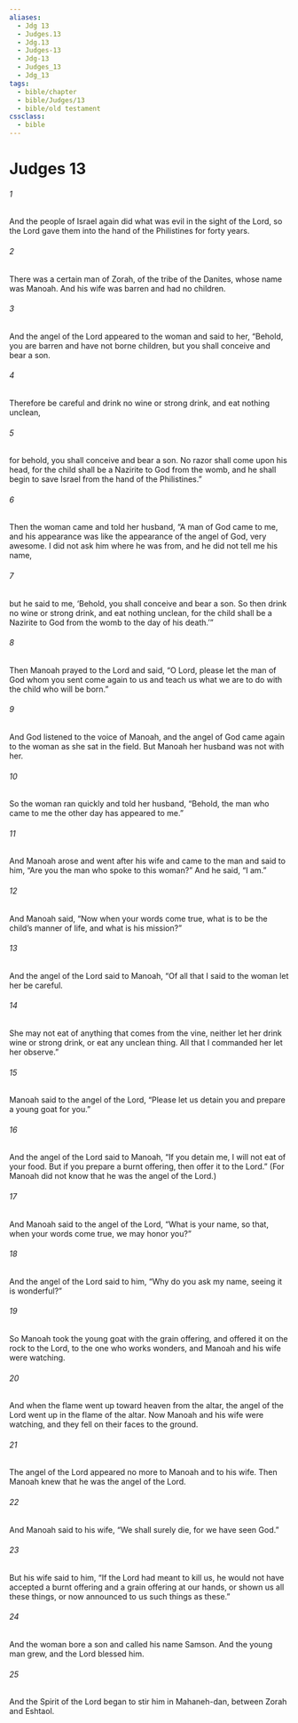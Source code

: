 ```yaml
---
aliases:
  - Jdg 13
  - Judges.13
  - Jdg.13
  - Judges-13
  - Jdg-13
  - Judges_13
  - Jdg_13
tags:
  - bible/chapter
  - bible/Judges/13
  - bible/old testament
cssclass:
  - bible
---
```


# Judges 13

###### 1
And the people of Israel again did what was evil in the sight of the Lord, so the Lord gave them into the hand of the Philistines for forty years.
###### 2
There was a certain man of Zorah, of the tribe of the Danites, whose name was Manoah. And his wife was barren and had no children.
###### 3
And the angel of the Lord appeared to the woman and said to her, “Behold, you are barren and have not borne children, but you shall conceive and bear a son.
###### 4
Therefore be careful and drink no wine or strong drink, and eat nothing unclean,
###### 5
for behold, you shall conceive and bear a son. No razor shall come upon his head, for the child shall be a Nazirite to God from the womb, and he shall begin to save Israel from the hand of the Philistines.”
###### 6
Then the woman came and told her husband, “A man of God came to me, and his appearance was like the appearance of the angel of God, very awesome. I did not ask him where he was from, and he did not tell me his name,
###### 7
but he said to me, ‘Behold, you shall conceive and bear a son. So then drink no wine or strong drink, and eat nothing unclean, for the child shall be a Nazirite to God from the womb to the day of his death.’”
###### 8
Then Manoah prayed to the Lord and said, “O Lord, please let the man of God whom you sent come again to us and teach us what we are to do with the child who will be born.”
###### 9
And God listened to the voice of Manoah, and the angel of God came again to the woman as she sat in the field. But Manoah her husband was not with her.
###### 10
So the woman ran quickly and told her husband, “Behold, the man who came to me the other day has appeared to me.”
###### 11
And Manoah arose and went after his wife and came to the man and said to him, “Are you the man who spoke to this woman?” And he said, “I am.”
###### 12
And Manoah said, “Now when your words come true, what is to be the child’s manner of life, and what is his mission?”
###### 13
And the angel of the Lord said to Manoah, “Of all that I said to the woman let her be careful.
###### 14
She may not eat of anything that comes from the vine, neither let her drink wine or strong drink, or eat any unclean thing. All that I commanded her let her observe.”
###### 15
Manoah said to the angel of the Lord, “Please let us detain you and prepare a young goat for you.”
###### 16
And the angel of the Lord said to Manoah, “If you detain me, I will not eat of your food. But if you prepare a burnt offering, then offer it to the Lord.” (For Manoah did not know that he was the angel of the Lord.)
###### 17
And Manoah said to the angel of the Lord, “What is your name, so that, when your words come true, we may honor you?”
###### 18
And the angel of the Lord said to him, “Why do you ask my name, seeing it is wonderful?”
###### 19
So Manoah took the young goat with the grain offering, and offered it on the rock to the Lord, to the one who works wonders, and Manoah and his wife were watching.
###### 20
And when the flame went up toward heaven from the altar, the angel of the Lord went up in the flame of the altar. Now Manoah and his wife were watching, and they fell on their faces to the ground.
###### 21
The angel of the Lord appeared no more to Manoah and to his wife. Then Manoah knew that he was the angel of the Lord.
###### 22
And Manoah said to his wife, “We shall surely die, for we have seen God.”
###### 23
But his wife said to him, “If the Lord had meant to kill us, he would not have accepted a burnt offering and a grain offering at our hands, or shown us all these things, or now announced to us such things as these.”
###### 24
And the woman bore a son and called his name Samson. And the young man grew, and the Lord blessed him.
###### 25
And the Spirit of the Lord began to stir him in Mahaneh-dan, between Zorah and Eshtaol.


